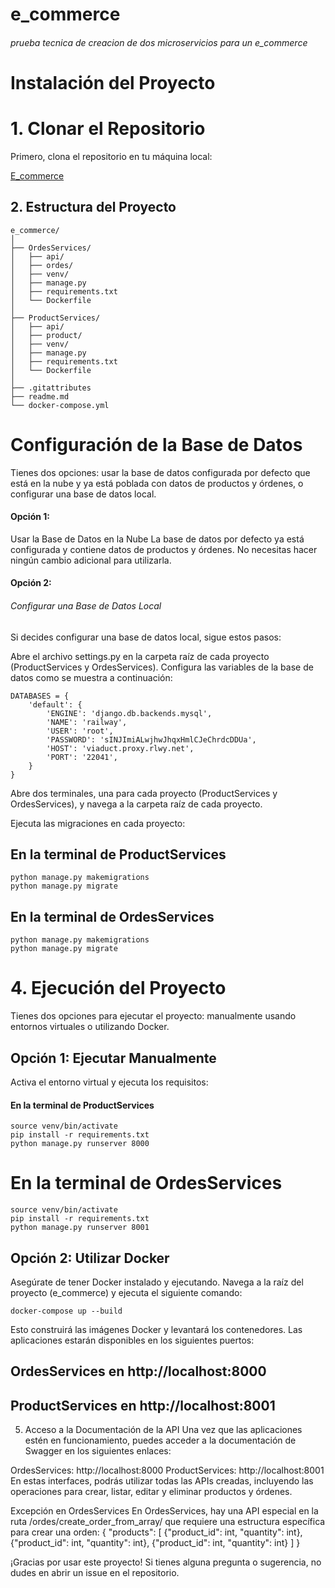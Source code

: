 # e_commerce
###### prueba tecnica de creacion de dos microservicios para un e_commerce


# Instalación del Proyecto

# 1. Clonar el Repositorio

Primero, clona el repositorio en tu máquina local:

[E_commerce](https://github.com/sneidermendoza/e_commerce.git)

## 2. Estructura del Proyecto
~~~
e_commerce/
│
├── OrdesServices/
│   ├── api/
│   ├── ordes/
│   ├── venv/
│   ├── manage.py
│   ├── requirements.txt
│   └── Dockerfile
│
├── ProductServices/
│   ├── api/
│   ├── product/
│   ├── venv/
│   ├── manage.py
│   ├── requirements.txt
│   └── Dockerfile
│
├── .gitattributes
├── readme.md
└── docker-compose.yml
~~~

# Configuración de la Base de Datos

Tienes dos opciones: usar la base de datos configurada por defecto que está en la nube y ya está poblada con datos de productos y órdenes, o configurar una base de datos local.

#### Opción 1: 
Usar la Base de Datos en la Nube
La base de datos por defecto ya está configurada y contiene datos de productos y órdenes. No necesitas hacer ningún cambio adicional para utilizarla.

#### Opción 2: 
###### Configurar una Base de Datos Local
Si decides configurar una base de datos local, sigue estos pasos:

Abre el archivo settings.py en la carpeta raíz de cada proyecto (ProductServices y OrdesServices).
Configura las variables de la base de datos como se muestra a continuación:
~~~
DATABASES = {
    'default': {
        'ENGINE': 'django.db.backends.mysql',
        'NAME': 'railway',
        'USER': 'root',
        'PASSWORD': 'sINJImiALwjhwJhqxHmlCJeChrdcDDUa',
        'HOST': 'viaduct.proxy.rlwy.net',
        'PORT': '22041',
    }
}
~~~

Abre dos terminales, una para cada proyecto (ProductServices y OrdesServices), y navega a la carpeta raíz de cada proyecto.

Ejecuta las migraciones en cada proyecto:
## En la terminal de ProductServices
~~~
python manage.py makemigrations
python manage.py migrate
~~~
## En la terminal de OrdesServices
~~~
python manage.py makemigrations
python manage.py migrate
~~~

# 4. Ejecución del Proyecto
Tienes dos opciones para ejecutar el proyecto: manualmente usando entornos virtuales o utilizando Docker.

## Opción 1: Ejecutar Manualmente
Activa el entorno virtual y ejecuta los requisitos:
#### En la terminal de ProductServices
~~~
source venv/bin/activate
pip install -r requirements.txt
python manage.py runserver 8000
~~~
# En la terminal de OrdesServices
~~~
source venv/bin/activate
pip install -r requirements.txt
python manage.py runserver 8001
~~~

## Opción 2: Utilizar Docker
Asegúrate de tener Docker instalado y ejecutando.
Navega a la raíz del proyecto (e_commerce) y ejecuta el siguiente comando:
~~~
docker-compose up --build
~~~

Esto construirá las imágenes Docker y levantará los contenedores. Las aplicaciones estarán disponibles en los siguientes puertos:

OrdesServices en http://localhost:8000
--------------------------------------------
ProductServices en http://localhost:8001
-----------------------------------------
5. Acceso a la Documentación de la API
Una vez que las aplicaciones estén en funcionamiento, puedes acceder a la documentación de Swagger en los siguientes enlaces:

OrdesServices: http://localhost:8000
ProductServices: http://localhost:8001
En estas interfaces, podrás utilizar todas las APIs creadas, incluyendo las operaciones para crear, listar, editar y eliminar productos y órdenes.

Excepción en OrdesServices
En OrdesServices, hay una API especial en la ruta /ordes/create_order_from_array/ que requiere una estructura específica para crear una orden:
{
  "products": [
    {"product_id": int, "quantity": int},
    {"product_id": int, "quantity": int},
    {"product_id": int, "quantity": int}
  ]
}


¡Gracias por usar este proyecto! Si tienes alguna pregunta o sugerencia, no dudes en abrir un issue en el repositorio.